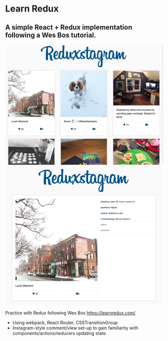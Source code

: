 # Learn Redux

## A simple React + Redux implementation following a Wes Bos tutorial. 

![image](gridView.png)
![image](singleView.png)

Practice with Redux following Wes Bos https://learnredux.com/
* Using webpack, React Router, CSSTransitionGroup
* Instagram-style comment/view set-up to gain familiarity with components/actions/reducers updating state.
